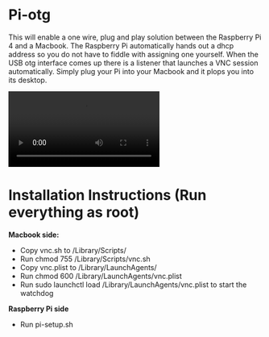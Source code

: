 # Pi-otg

This will enable a one wire, plug and play solution between the Raspberry Pi 4 and a Macbook. The Raspberry Pi automatically hands out a dhcp address so you do not have to fiddle with assigning one yourself. When the USB otg interface comes up there is a listener that launches a VNC session automatically. Simply plug your Pi into your Macbook and it plops you into its desktop.

![Imgur Image](i.imgur.com/AQnWGGg.mp4)

# Installation Instructions (Run everything as root)
**Macbook side:**
* Copy vnc.sh to /Library/Scripts/
* Run chmod 755 /Library/Scripts/vnc.sh
* Copy vnc.plist to /Library/LaunchAgents/
* Run chmod 600 /Library/LaunchAgents/vnc.plist
*  Run sudo launchctl load /Library/LaunchAgents/vnc.plist to start the watchdog

**Raspberry Pi side**
* Run pi-setup.sh
